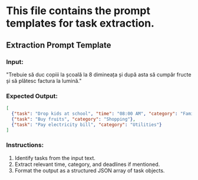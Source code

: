 # This file contains the prompt templates for task extraction.

## Extraction Prompt Template

### Input:
"Trebuie să duc copiii la școală la 8 dimineața și după asta să cumpăr fructe și să plătesc factura la lumină."

### Expected Output:
```json
[
  {"task": "Drop kids at school", "time": "08:00 AM", "category": "Family"},
  {"task": "Buy fruits", "category": "Shopping"},
  {"task": "Pay electricity bill", "category": "Utilities"}
]
```

### Instructions:
1. Identify tasks from the input text.
2. Extract relevant time, category, and deadlines if mentioned.
3. Format the output as a structured JSON array of task objects.